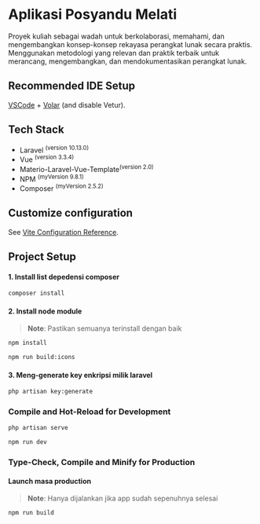 # Aplikasi Posyandu Melati

Proyek kuliah sebagai wadah untuk berkolaborasi, memahami, dan mengembangkan konsep-konsep rekayasa perangkat lunak secara praktis. Menggunakan metodologi yang relevan dan praktik terbaik untuk merancang, mengembangkan, dan mendokumentasikan perangkat lunak.

## Recommended IDE Setup

[VSCode](https://code.visualstudio.com/) + [Volar](https://marketplace.visualstudio.com/items?itemName=johnsoncodehk.volar) (and disable Vetur).

## Tech Stack
- Laravel <sup>(version 10.13.0)</sup>
- Vue <sup>(version 3.3.4)</sup>
- Materio-Laravel-Vue-Template<sup>(version 2.0)</sup>
- NPM <sup>(myVersion 9.8.1)</sup>
- Composer <sup>(myVersion 2.5.2)</sup>

## Customize configuration

See [Vite Configuration Reference](https://vitejs.dev/config/).

## Project Setup

#### 1. Install list depedensi composer
```sh
composer install
```

#### 2. Install node module

> **Note**: Pastikan semuanya terinstall dengan baik
```sh
npm install
```

```sh
npm run build:icons
```

#### 3. Meng-generate key enkripsi milik laravel
```sh
php artisan key:generate
```

### Compile and Hot-Reload for **Development**

```sh
php artisan serve
```

```sh
npm run dev
```

### Type-Check, Compile and Minify for **Production**

#### Launch masa production

> **Note**: Hanya dijalankan jika app sudah sepenuhnya selesai
```sh
npm run build
```
